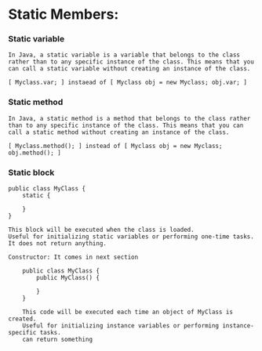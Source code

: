 # Static Members:

###	Static variable

    In Java, a static variable is a variable that belongs to the class rather than to any specific instance of the class. This means that you can call a static variable without creating an instance of the class.

    [ Myclass.var; ] instaead of [ Myclass obj = new Myclass; obj.var; ]

###	Static method

    In Java, a static method is a method that belongs to the class rather than to any specific instance of the class. This means that you can call a static method without creating an instance of the class.

    [ Myclass.method(); ] instead of [ Myclass obj = new Myclass; obj.method(); ]
    
###	Static block

    public class MyClass {
        static {

        }
    }

    This block will be executed when the class is loaded.
    Useful for initializing static variables or performing one-time tasks.
    It does not return anything.

    Constructor: It comes in next section

        public class MyClass {
            public MyClass() {

            }
        }

        This code will be executed each time an object of MyClass is created.
        Useful for initializing instance variables or performing instance-specific tasks.
        can return something